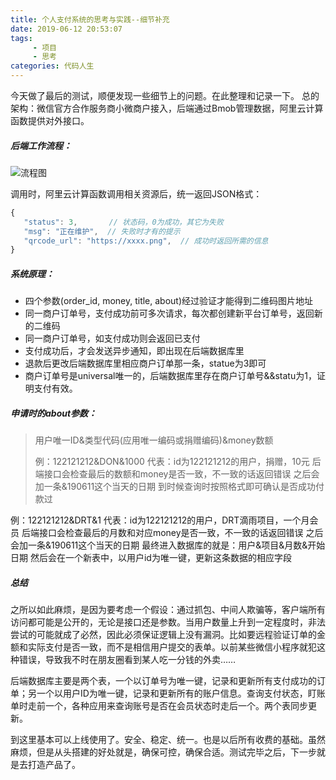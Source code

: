 ```yaml
---
title: 个人支付系统的思考与实践--细节补充
date: 2019-06-12 20:53:07
tags:
     - 项目
     - 思考
categories: 代码人生
---
```


今天做了最后的测试，顺便发现一些细节上的问题。在此整理和记录一下。
总的架构：微信官方合作服务商小微商户接入，后端通过Bmob管理数据，阿里云计算函数提供对外接口。

<!--more-->

##### 后端工作流程：
![流程图](/images/pic2.jpg)

调用时，阿里云计算函数调用相关资源后，统一返回JSON格式：
```javascript
{
   "status": 3,       // 状态码，0为成功，其它为失败
   "msg": "正在维护",  // 失败时才有的提示
   "qrcode_url": "https://xxxx.png",  // 成功时返回所需的信息
} 
```
##### 系统原理：
- 四个参数(order_id, money, title, about)经过验证才能得到二维码图片地址
- 同一商户订单号，支付成功前可多次请求，每次都创建新平台订单号，返回新的二维码
- 同一商户订单号，如支付成功则会返回已支付
- 支付成功后，才会发送异步通知，即出现在后端数据库里
- 退款后更改后端数据库里相应商户订单那一条，statue为3即可
- 商户订单号是universal唯一的，后端数据库里存在商户订单号&&statu为1，证明支付有效。

##### 申请时的about参数：
> 用户唯一ID&类型代码(应用唯一编码或捐赠编码)&money数额
> 
> 例：122121212&DON&1000
  代表：id为122121212的用户，捐赠，10元
  后端接口会检查最后的数额和money是否一致，不一致的话返回错误
  之后会加一条&190611这个当天的日期
  到时候查询时按照格式即可确认是否成功付款过
>   
  例：122121212&DRT&1
  代表：id为122121212的用户，DRT滴雨项目，一个月会员
  后端接口会检查最后的月数和对应money是否一致，不一致的话返回错误
  之后会加一条&190611这个当天的日期
  最终进入数据库的就是：用户&项目&月数&开始日期
  然后会在一个新表中，以用户id为唯一键，更新这条数据的相应字段

##### 总结

之所以如此麻烦，是因为要考虑一个假设：通过抓包、中间人欺骗等，客户端所有访问都可能是公开的，无论是接口还是参数。当用户数量上升到一定程度时，非法尝试的可能就成了必然，因此必须保证逻辑上没有漏洞。比如要远程验证订单的金额和实际支付是否一致，而不是相信用户提交的表单。以前某些微信小程序就犯这种错误，导致我不时在朋友圈看到某人吃一分钱的外卖……

后端数据库主要是两个表，一个以订单号为唯一键，记录和更新所有支付成功的订单；另一个以用户ID为唯一键，记录和更新所有的账户信息。查询支付状态，盯账单时走前一个，各种应用来查询账号是否在会员状态时走后一个。两个表同步更新。

到这里基本可以上线使用了。安全、稳定、统一。也是以后所有收费的基础。虽然麻烦，但是从头搭建的好处就是，确保可控，确保合适。测试完毕之后，下一步就是去打造产品了。